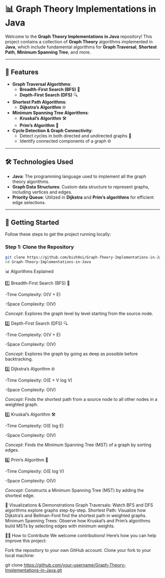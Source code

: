 # 📊 **Graph Theory Implementations in Java**

Welcome to the **Graph Theory Implementations in Java** repository! This project contains a collection of **Graph Theory** algorithms implemented in **Java**, which include fundamental algorithms for **Graph Traversal**, **Shortest Path**, **Minimum Spanning Tree**, and more.

---

## 🚀 **Features**
- **Graph Traversal Algorithms**:
  - **Breadth-First Search (BFS)** 🧠
  - **Depth-First Search (DFS)** 🔍
- **Shortest Path Algorithms**:
  - **Dijkstra’s Algorithm** 🌐
- **Minimum Spanning Tree Algorithms**:
  - **Kruskal’s Algorithm** 🛠️
  - **Prim’s Algorithm** 🌳
- **Cycle Detection & Graph Connectivity**:
  - Detect cycles in both directed and undirected graphs 🔄
  - Identify connected components of a graph 🌐

---

## 🛠️ **Technologies Used**
- **Java**: The programming language used to implement all the graph theory algorithms.
- **Graph Data Structures**: Custom data structure to represent graphs, including vertices and edges.
- **Priority Queue**: Utilized in **Dijkstra** and **Prim’s algorithms** for efficient edge selections.

---

## 📌 **Getting Started**

Follow these steps to get the project running locally:

### Step 1: Clone the Repository
```bash
git clone https://github.com/bish9oi/Graph-Theory-Implementations-in-Java.git
cd Graph-Theory-Implementations-in-Java
```

📊 Algorithms Explained

  1️⃣ Breadth-First Search (BFS) 🧠
  
  -Time Complexity: O(V + E)
       
  -Space Complexity: O(V)
  
  *Concept*: Explores the graph level by level starting from the source node.

          
  2️⃣ Depth-First Search (DFS) 🔍
  
  -Time Complexity: O(V + E)
  
  -Space Complexity: O(V)
  
  *Concept*: Explores the graph by going as deep as possible before backtracking.
          
3️⃣ Dijkstra’s Algorithm 🌐

-Time Complexity: O(E + V log V)

-Space Complexity: O(V)

*Concept*: Finds the shortest path from a source node to all other nodes in a weighted graph.

5️⃣ Kruskal’s Algorithm 🛠️

-Time Complexity: O(E log E)

-Space Complexity: O(V)

*Concept*: Finds the Minimum Spanning Tree (MST) of a graph by sorting edges.

6️⃣ Prim’s Algorithm 🌳

-Time Complexity: O(E log V)

-Space Complexity: O(V)

*Concept*: Constructs a Minimum Spanning Tree (MST) by adding the shortest edge.



🎨 Visualizations & Demonstrations
Graph Traversals: Watch BFS and DFS algorithms explore graphs step-by-step.
Shortest Path: Visualize how Dijkstra’s and Bellman-Ford find the shortest path in weighted graphs.
Minimum Spanning Trees: Observe how Kruskal’s and Prim’s algorithms build MSTs by selecting edges with minimum weights.


🧑‍💻 How to Contribute
We welcome contributions! Here’s how you can help improve this project:

Fork the repository to your own GitHub account.
Clone your fork to your local machine:

git clone https://github.com/your-username/Graph-Theory-Implementations-in-Java.git


